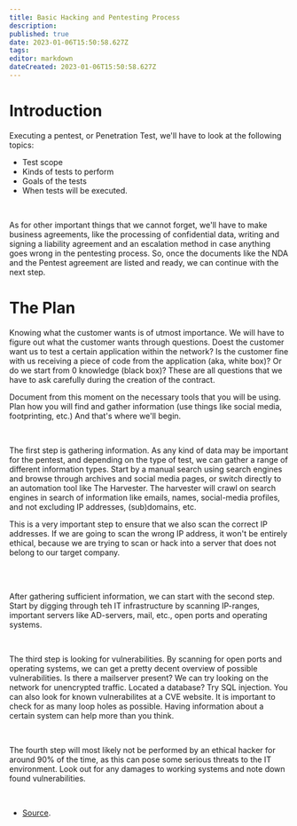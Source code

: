 ```yaml
---
title: Basic Hacking and Pentesting Process 
description: 
published: true
date: 2023-01-06T15:50:58.627Z
tags: 
editor: markdown
dateCreated: 2023-01-06T15:50:58.627Z
---
```


# Introduction
Executing a pentest, or Penetration Test, we'll have to look at the following topics:

- Test scope
- Kinds of tests to perform
- Goals of the tests
- When tests will be executed.

<br />

As for other important things that we cannot forget, we'll have to make business agreements, like the processing of confidential data, writing and signing a liability agreement and an escalation method in case anything goes wrong in the pentesting process. So, once the documents like the NDA and the Pentest agreement are listed and ready, we can continue with the next step.


# The Plan

Knowing what the customer wants is of utmost importance. We will have to figure out what the customer wants through questions. Doest the customer want us to test a certain application within the network? Is the customer fine with us receiving a piece of code from the application (aka, white box)? Or do we start from 0 knowledge (black box)? These are all questions that we have to ask carefully during the creation of the contract.

Document from this moment on the necessary tools that you will be using. Plan how you will find and gather information (use things like social media, footprinting, etc.) And that's where we'll begin. 

<br />

The first step is gathering information. As any kind of data may be important for the pentest, and depending on the type of test, we can gather a range of different information types. Start by a manual search using search engines and browse through archives and social media pages, or switch directly to an automation tool like The Harvester. The harvester will crawl on search engines in search of information like emails, names, social-media profiles, and not excluding IP addresses, (sub)domains, etc. 

This is a very important step to ensure that we also scan the correct IP addresses. If we are going to scan the wrong IP address, it won't be entirely ethical, because we are trying to scan or hack into a server that does not belong to our target company.

<br />
<br />

After gathering sufficient information, we can start with the second step. Start by digging through teh IT infrastructure by scanning IP-ranges, important servers like AD-servers, mail, etc., open ports and operating systems. 

<br />

The third step is looking for vulnerabilities. By scanning for open ports and operating systems, we can get a pretty decent overview of possible vulnerabilities. Is there a mailserver present? We can try looking on the network for unencrypted traffic. Located a database? Try SQL injection. You can also look for known vulnerabilites at a CVE website. It is important to check for as many loop holes as possible. Having information about a certain system can help more than you think.


<br />

The fourth step will most likely not be performed by an ethical hacker for around 90% of the time, as this can pose some serious threats to the IT environment. Look out for any damages to working systems and note down found vulnerabilities.

<br />

- [Source](https://fhict.instructure.com/courses/12541/pages/reference-basic-hacking-and-pentesting-proces?module_item_id=838283).

<br />
<br />